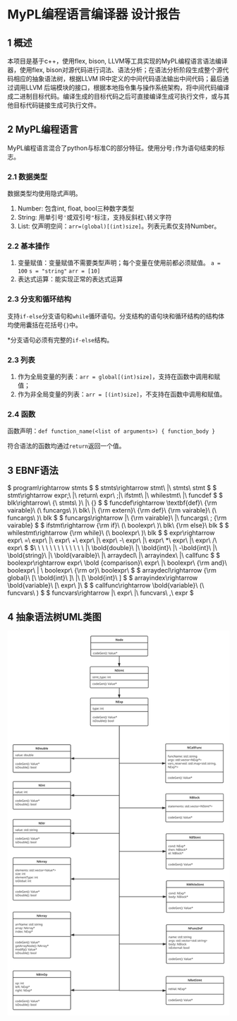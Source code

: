 # MyPL编程语言编译器 设计报告

## 1	概述
本项目是基于c++，使用flex, bison, LLVM等工具实现的MyPL编程语言语法编译器，使用flex, bison对源代码进行词法、语法分析；在语法分析阶段生成整个源代码相应的抽象语法树，根据LLVM IR中定义的中间代码语法输出中间代码；最后通过调用LLVM 后端模块的接口，根据本地指令集与操作系统架构，将中间代码编译成二进制目标代码。编译生成的目标代码之后可直接编译生成可执行文件，或与其他目标代码链接生成可执行文件。

## 2	MyPL编程语言
MyPL编程语言混合了python与标准C的部分特征。使用分号`;`作为语句结束的标志。

### 2.1	数据类型

数据类型均使用隐式声明。

1. Number: 包含int, float, bool三种数字类型
2. String: 用单引号`'`或双引号`"`标注，支持反斜杠`\`转义字符
3. List: 仅声明空间：`arr=(global)[(int)size]`。列表元素仅支持Number。

### 2.2	基本操作

1. 变量赋值：变量赋值不需要类型声明；每个变量在使用前都必须赋值。
   `a = 100`
   `s = "string"`
   `arr = [10]`
2. 表达式运算：能实现正常的表达式运算

### 2.3	分支和循环结构
支持`if-else`分支语句和`while`循环语句。分支结构的语句块和循环结构的结构体均使用囊括在花括号`{}`中。

*分支语句必须有完整的`if-else`结构。

### 2.3	列表
1. 作为全局变量的列表：`arr = global[(int)size]`，支持在函数中调用和赋值；
2. 作为非全局变量的列表：`arr = [(int)size]`，不支持在函数中调用和赋值。

### 2.4	函数
函数声明：`def function_name(<list of arguments>) { function_body }`

符合语法的函数均通过`return`返回一个值。

## 3	EBNF语法

$ program\rightarrow stmts $
$ stmts\rightarrow stmt\ |\ stmts\ stmt $
$ stmt\rightarrow expr;\ |\ return\ expr\ ;|\ ifstmt\ |\ whilestmt\ |\ funcdef $
$ blk\rightarrow\ \{\ stmts\ \}\ |\ \{\} $
$ funcdef\rightarrow \textbf{def}\  {\rm vairable}\ (\ funcargs\ )\ blk\ |\ {\rm extern}\ {\rm def}\   {\rm vairable}\ (\ funcargs\ )\ blk $
$ funcargs\rightarrow |\ {\rm vairable}\ |\ funcargs\ ; {\rm vairable} $
$ ifstmt\rightarrow {\rm if}\ (\ boolexpr\ )\ blk\ {\rm else}\ blk $
$ whilestmt\rightarrow {\rm while}\ (\ boolexpr\ )\ blk $
$ expr\rightarrow expr\ =\ expr\ |\ expr\ +\ expr\ |\ expr\ -\ expr\ |\ expr\ *\ expr\ |\ expr\ /\ expr\ $
$\ \ \ \ \ \ \ \ \ \ \ \ \ |\ \bold{double}\ |\ \bold{int}\ |\ -\bold{int}\ |\ \bold{string}\ |\ \bold{varaible}\ |\ arraydecl\ |\ arrayindex\ |\ callfunc $
$ boolexpr\rightarrow expr\ \bold {comparison}\ expr\ |\ boolexpr\ {\rm and}\ boolexpr\ | \ boolexpr\ {\rm or}\ boolexpr\ $
$ arraydecl\rightarrow {\rm global}\ [\ \bold{int}\ ]\ |\ [\ \bold{int}\ ] $
$ arrayindex\rightarrow \bold{variable}\ [\ expr\ ]\  $
$ callfunc\rightarrow \bold{variable}\ (\ funcvars\ ) $
$ funcvars\rightarrow |\ expr\ |\ funcvars\ ,\ expr $



## 4	抽象语法树UML类图

![UML类图](static/UML.svg)

















